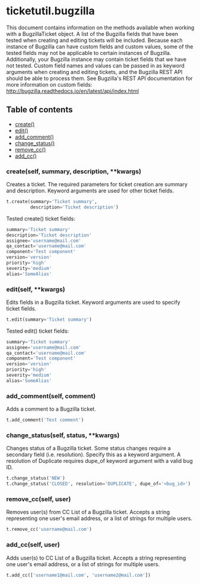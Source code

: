 # ticketutil.bugzilla

This document contains information on the methods available when working
with a BugzillaTicket object. A list of the Bugzilla fields that have 
been tested when creating and editing tickets will be included. Because 
each instance of Bugzilla can have custom fields and custom values, some 
of the tested fields may not be applicable to certain instances of 
Bugzilla. Additionally, your Bugzilla instance may contain ticket fields
that we have not tested. Custom field names and values can be passed in
as keyword arguments when creating and editing tickets, and the Bugzilla
REST API should be able to process them. See Bugzilla's REST API 
documentation for more information on custom fields: 
http://bugzilla.readthedocs.io/en/latest/api/index.html

## Table of contents
- [create()](#create)
- [edit()](#edit)
- [add_comment()](#comment)
- [change_status()](#status)
- [remove_cc()](#remove_cc)
- [add_cc()](#add_cc)

### create(self, summary, description, \*\*kwargs) <a name="create"></a>

Creates a ticket. The required parameters for ticket creation are
summary and description. Keyword arguments are used for other ticket
fields.

```python
t.create(summary='Ticket summary',
         description='Ticket description')
```

Tested create() ticket fields:

```python
summary='Ticket summary'
description='Ticket description'
assignee='username@mail.com'
qa_contact='username@mail.com'
component='Test component'
version='version'
priority='high'
severity='medium'
alias='SomeAlias'
```

### edit(self, \*\*kwargs) <a name="edit"></a>

Edits fields in a Bugzilla ticket. Keyword arguments are used to 
specify ticket fields.

```python
t.edit(summary='Ticket summary')
```

Tested edit() ticket fields:

```python
summary='Ticket summary'
assignee='username@mail.com'
qa_contact='username@mail.com'
component='Test component'
version='version'
priority='high'
severity='medium'
alias='SomeAlias'
```

### add_comment(self, comment) <a name="comment"></a>

Adds a comment to a Bugzilla ticket.

```python
t.add_comment('Test comment')
```

### change_status(self, status, \*\*kwargs) <a name="status"></a>

Changes status of a Bugzilla ticket. Some status changes require a 
secondary field (i.e. resolution). Specify this as a keyword argument.
A resolution of Duplicate requires dupe_of keyword argument with a valid 
bug ID.

```python
t.change_status('NEW')
t.change_status('CLOSED', resolution='DUPLICATE', dupe_of='<bug_id>')
```

### remove_cc(self, user) <a name="remove_cc"></a>

Removes user(s) from CC List of a Bugzilla ticket. Accepts a string 
representing one user's email address, or a list of strings for multiple 
users.

```python
t.remove_cc('username@mail.com')
```

### add_cc(self, user) <a name="add_cc"></a>

Adds user(s) to CC List of a Bugzilla ticket. Accepts a string 
representing one user's email address, or a list of strings for multiple 
users.

```python
t.add_cc(['username1@mail.com', 'username2@mail.com'])
```
